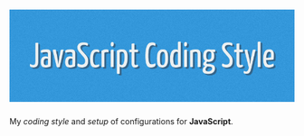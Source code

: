 # ![JavaScript Coding Style](js-coding-style.png)

My *coding style* and *setup* of configurations for **JavaScript**.

